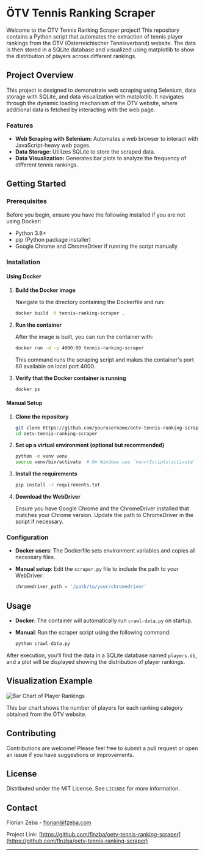 # ÖTV Tennis Ranking Scraper

Welcome to the ÖTV Tennis Ranking Scraper project! This repository contains a Python script that automates the extraction of tennis player rankings from the ÖTV (Österreichischer Tennisverband) website. The data is then stored in a SQLite database and visualized using matplotlib to show the distribution of players across different rankings.

## Project Overview

This project is designed to demonstrate web scraping using Selenium, data storage with SQLite, and data visualization with matplotlib. It navigates through the dynamic loading mechanism of the ÖTV website, where additional data is fetched by interacting with the web page.

### Features

- **Web Scraping with Selenium:** Automates a web browser to interact with JavaScript-heavy web pages.
- **Data Storage:** Utilizes SQLite to store the scraped data.
- **Data Visualization:** Generates bar plots to analyze the frequency of different tennis rankings.

## Getting Started

### Prerequisites

Before you begin, ensure you have the following installed if you are not using Docker:
- Python 3.8+
- pip (Python package installer)
- Google Chrome and ChromeDriver if running the script manually

### Installation

#### Using Docker

1. **Build the Docker image**

   Navigate to the directory containing the Dockerfile and run:

   ```bash
   docker build -t tennis-ranking-scraper .
   ```

2. **Run the container**

   After the image is built, you can run the container with:

   ```bash
   docker run -d -p 4000:80 tennis-ranking-scraper
   ```

   This command runs the scraping script and makes the container's port 80 available on local port 4000.

3. **Verify that the Docker container is running**
   
   ```bash
   docker ps
   ```

#### Manual Setup

1. **Clone the repository**

   ```bash
   git clone https://github.com/yourusername/oetv-tennis-ranking-scraper.git
   cd oetv-tennis-ranking-scraper
   ```

2. **Set up a virtual environment (optional but recommended)**

   ```bash
   python -m venv venv
   source venv/bin/activate  # On Windows use `venv\Scripts\activate`
   ```

3. **Install the requirements**

   ```bash
   pip install -r requirements.txt
   ```

4. **Download the WebDriver**

   Ensure you have Google Chrome and the ChromeDriver installed that matches your Chrome version. Update the path to ChromeDriver in the script if necessary.

### Configuration

- **Docker users**: The Dockerfile sets environment variables and copies all necessary files.
- **Manual setup**: Edit the `scraper.py` file to include the path to your WebDriver:

   ```python
   chromedriver_path = '/path/to/your/chromedriver'
   ```

## Usage

- **Docker**: The container will automatically run `crawl-data.py` on startup.
- **Manual**: Run the scraper script using the following command:

   ```bash
   python crawl-data.py
   ```

After execution, you'll find the data in a SQLite database named `players.db`, and a plot will be displayed showing the distribution of player rankings.

## Visualization Example

![Bar Chart of Player Rankings](/path/to/bar_chart.png)

This bar chart shows the number of players for each ranking category obtained from the ÖTV website.

## Contributing

Contributions are welcome! Please feel free to submit a pull request or open an issue if you have suggestions or improvements.

## License

Distributed under the MIT License. See `LICENSE` for more information.

## Contact

Florian Zeba - florian@fzeba.com

Project Link: [https://github.com/flnzba/oetv-tennis-ranking-scraper](https://github.com/flnzba/oetv-tennis-ranking-scraper)

---
